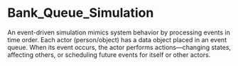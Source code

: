 # Bank_Queue_Simulation
An event-driven simulation mimics system behavior by processing events in time order. Each actor (person/object) has a data object placed in an event queue. When its event occurs, the actor performs actions—changing states, affecting others, or scheduling future events for itself or other actors.
